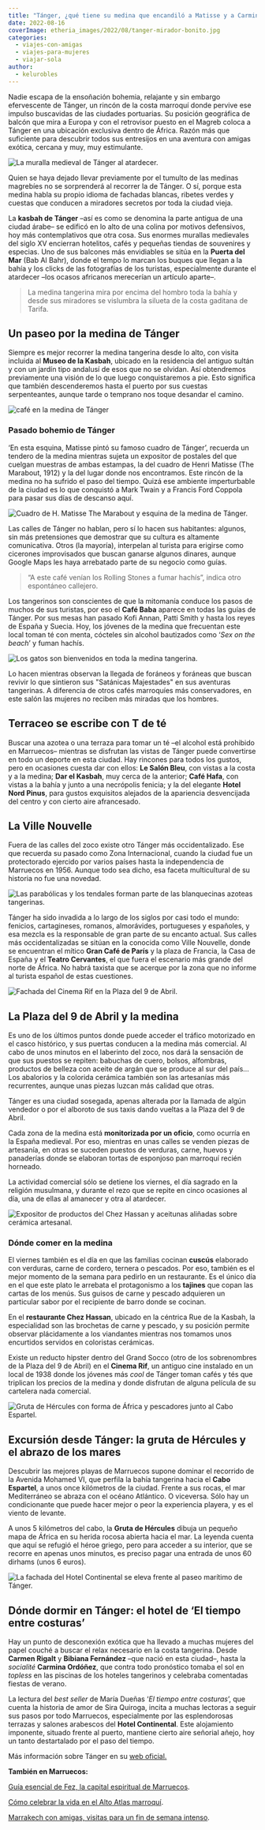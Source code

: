 ```yaml
---
title: "Tánger, ¿qué tiene su medina que encandiló a Matisse y a Carmina Ordóñez?"
date: 2022-08-16
coverImage: etheria_images/2022/08/tanger-mirador-bonito.jpg
categories: 
  - viajes-con-amigas
  - viajes-para-mujeres
  - viajar-sola
author: 
  - kelurobles
---
```


Nadie escapa de la ensoñación bohemia, relajante y sin embargo efervescente de Tánger, 
un rincón de la costa marroquí donde pervive ese impulso buscavidas de las ciudades 
portuarias. Su posición geográfica de balcón que mira a Europa y con el retrovisor 
puesto en el Magreb coloca a Tánger en una ubicación exclusiva dentro de África. Razón 
más que suficiente para descubrir todos sus entresijos en una aventura con amigas 
exótica, cercana y muy, muy estimulante. 

![La muralla medieval de Tánger al atardecer.](etheria_images/2022/08/tanger-con-amigas.jpg "Muralla medieval de Tánger al atardecer. © Kelu Robles")

Quien se haya dejado llevar previamente por el tumulto de las medinas magrebíes no se 
sorprenderá al recorrer la de Tánger. O sí, porque esta medina habla su propio idioma de 
fachadas blancas, ribetes verdes y cuestas que conducen a miradores secretos por toda la 
ciudad vieja. 

La **kasbah de Tánger** –así es como se denomina la parte antigua de una ciudad árabe– 
se edificó en lo alto de una colina por motivos defensivos, hoy más contemplativos que 
otra cosa. Sus enormes murallas medievales del siglo XV encierran hotelitos, cafés y 
pequeñas tiendas de souvenires y especias. Uno de sus balcones más envidiables se sitúa 
en la **Puerta del Mar** (Bab Al Bahr), donde el tempo lo marcan los buques que llegan a 
la bahía y los clicks de las fotografías de los turistas, especialmente durante el 
atardecer –los ocasos africanos merecerían un artículo aparte–. 

> La medina tangerina mira por encima del hombro toda la bahía y desde sus miradores se 
> vislumbra la silueta de la costa gaditana de Tarifa. 

## Un paseo por la medina de Tánger

Siempre es mejor recorrer la medina tangerina desde lo alto, con visita incluida al 
**Museo de la Kasbah**, ubicado en la residencia del antiguo sultán y con un jardín tipo 
andalusí de esos que no se olvidan. Así obtendremos previamente una visión de lo que 
luego conquistaremos a pie. Esto significa que también descenderemos hasta el puerto por 
sus cuestas serpenteantes, aunque tarde o temprano nos toque desandar el camino. 

![café en la medina de Tánger](etheria_images/2022/08/tanger-mirador-bonito.jpg "Cada recoveco de la medina se aprovecha como improvisado mirador del atardecer. © K.R.")

### Pasado bohemio de Tánger

‘En esta esquina, Matisse pintó su famoso cuadro de Tánger’, recuerda un tendero de la 
medina mientras sujeta un expositor de postales del que cuelgan muestras de ambas 
estampas, la del cuadro de Henri Matisse (The Marabout, 1912) y la del lugar donde nos 
encontramos. Este rincón de la medina no ha sufrido el paso del tiempo. Quizá ese 
ambiente imperturbable de la ciudad es lo que conquistó a Mark Twain y a Francis Ford 
Coppola para pasar sus días de descanso aquí. 

![Cuadro de H. Matisse The Marabout y esquina de la medina de Tánger.](etheria_images/2022/08/tanger-calles-matisse.jpg "Cuadro de H. Matisse The Marabout y esquina de la medina de Tánger. © K.R.")

Las calles de Tánger no hablan, pero sí lo hacen sus habitantes: algunos, sin más 
pretensiones que demostrar que su cultura es altamente comunicativa. Otros (la mayoría), 
interpelan al turista para erigirse como cicerones improvisados que buscan ganarse 
algunos dinares, aunque Google Maps les haya arrebatado parte de su negocio como guías. 

> “A este café venían los Rolling Stones a fumar hachís”, indica otro espontáneo 
> callejero. 

Los tangerinos son conscientes de que la mitomanía conduce los pasos de muchos de sus 
turistas, por eso el **Café Baba** aparece en todas las guías de Tánger. Por sus mesas 
han pasado Kofi Annan, Patti Smith y hasta los reyes de España y Suecia. Hoy, los 
jóvenes de la medina que frecuentan este local toman té con menta, cócteles sin alcohol 
bautizados como ‘_Sex on the beach_’ y fuman hachís. 

![Los gatos son bienvenidos en toda la medina tangerina.](etheria_images/2022/08/tanger-medina-gato.jpg "Los gatos son bienvenidos en toda la medina tangerina. © K.R.")

Lo hacen mientras observan la llegada de foráneos y foráneas que buscan revivir lo que 
sintieron sus "Satánicas Majestades" en sus aventuras tangerinas. A diferencia de otros 
cafés marroquíes más conservadores, en este salón las mujeres no reciben más miradas que 
los hombres. 

## Terraceo se escribe con T de té 

Buscar una azotea o una terraza para tomar un té –el alcohol está prohibido en 
Marruecos– mientras se disfrutan las vistas de Tánger puede convertirse en todo un 
deporte en esta ciudad. Hay rincones para todos los gustos, pero en ocasiones cuesta dar 
con ellos: **Le Salón Bleu**, con vistas a la costa y a la medina; **Dar el Kasbah**, 
muy cerca de la anterior; **Café Hafa**, con vistas a la bahía y junto a una necrópolis 
fenicia; y la del elegante **Hotel Nord Pinus**, para gustos exquisitos alejados de la 
apariencia desvencijada del centro y con cierto aire afrancesado. 

## La Ville Nouvelle

Fuera de las calles del zoco existe otro Tánger más occidentalizado. Ese que recuerda su 
pasado como Zona Internacional, cuando la ciudad fue un protectorado ejercido por varios 
países hasta la independencia de Marruecos en 1956. Aunque todo sea dicho, esa faceta 
multicultural de su historia no fue una novedad. 

![Las parabólicas y los tendales forman parte de las blanquecinas azoteas tangerinas.](etheria_images/2022/08/Tanger-azotea-mirador.jpg "Las parabólicas y los tendales forman parte de las blanquecinas azoteas tangerinas. © K.R.")

Tánger ha sido invadida a lo largo de los siglos por casi todo el mundo: fenicios, 
cartagineses, romanos, almorávides, portugueses y españoles, y esa mezcla es la 
responsable de gran parte de su encanto actual. Sus calles más occidentalizadas se 
sitúan en la conocida como Ville Nouvelle, donde se encuentran el mítico **Gran Café de 
París** y la plaza de Francia, la Casa de España y el **Teatro Cervantes**, el que fuera 
el escenario más grande del norte de África. No habrá taxista que se acerque por la zona 
que no informe al turista español de estas cuestiones. 

![Fachada del Cinema Rif en la Plaza del 9 de Abril.](etheria_images/2022/08/tanger-cinema-rif.jpg "Fachada del Cinema Rif en la Plaza del 9 de Abril. © K.R.")

## La Plaza del 9 de Abril y la medina

Es uno de los últimos puntos donde puede acceder el tráfico motorizado en el casco 
histórico, y sus puertas conducen a la medina más comercial. Al cabo de unos minutos en 
el laberinto del zoco, nos dará la sensación de que sus puestos se repiten: babuchas de 
cuero, bolsos, alfombras, productos de belleza con aceite de argán que se produce al sur 
del país… Los abalorios y la colorida cerámica también son las artesanías más 
recurrentes, aunque unas piezas luzcan más calidad que otras. 

Tánger es una ciudad sosegada, apenas alterada por la llamada de algún vendedor o por el 
alboroto de sus taxis dando vueltas a la Plaza del 9 de Abril. 

Cada zona de la medina está **monitorizada por un oficio**, como ocurría en la España 
medieval. Por eso, mientras en unas calles se venden piezas de artesanía, en otras se 
suceden puestos de verduras, carne, huevos y panaderías donde se elaboran tortas de 
esponjoso pan marroquí recién horneado. 

La actividad comercial sólo se detiene los viernes, el día sagrado en la religión 
musulmana, y durante el rezo que se repite en cinco ocasiones al día, una de ellas al 
amanecer y otra al atardecer. 

![Expositor de productos del Chez Hassan y aceitunas aliñadas sobre cerámica artesanal.](etheria_images/2022/08/tanger-que-comer.jpg "Expositor de productos del Chez Hassan y aceitunas aliñadas sobre cerámica artesanal. © K.R.")

### Dónde comer en la medina

El viernes también es el día en que las familias cocinan **cuscús** elaborado con 
verduras, carne de cordero, ternera o pescados. Por eso, también es el mejor momento de 
la semana para pedirlo en un restaurante. Es el único día en el que este plato le 
arrebata el protagonismo a los **tajines** que copan las cartas de los menús. Sus guisos 
de carne y pescado adquieren un particular sabor por el recipiente de barro donde se 
cocinan. 

En el **restaurante Chez Hassan**, ubicado en la céntrica Rue de la Kasbah, la 
especialidad son las brochetas de carne y pescado, y su posición permite observar 
plácidamente a los viandantes mientras nos tomamos unos encurtidos servidos en 
coloristas cerámicas. 

Existe un reducto hipster dentro del Grand Socco (otro de los sobrenombres de la Plaza 
del 9 de Abril) en el **Cinema Rif**, un antiguo cine instalado en un local de 1938 
donde los jóvenes más _cool_ de Tánger toman cafés y tés que triplican los precios de la 
medina y donde disfrutan de alguna película de su cartelera nada comercial. 

![Gruta de Hércules con forma de África y pescadores junto al Cabo Espartel.](etheria_images/2022/08/tanger-gruta-hercules-cabo-espartel.jpg "Gruta de Hércules con forma de África y pescadores junto al Cabo Espartel. © K.R.")

## Excursión desde Tánger: la gruta de Hércules y el abrazo de los mares

Descubrir las mejores playas de Marruecos supone dominar el recorrido de la Avenida 
Mohamed VI, que perfila la bahía tangerina hacia el **Cabo Espartel**, a unos once 
kilómetros de la ciudad. Frente a sus rocas, el mar Mediterráneo se abraza con el océano 
Atlántico. O viceversa. Sólo hay un condicionante que puede hacer mejor o peor la 
experiencia playera, y es el viento de levante. 

A unos 5 kilómetros del cabo, la **Gruta de Hércules** dibuja un pequeño mapa de África 
en su herida rocosa abierta hacia el mar. La leyenda cuenta que aquí se refugió el héroe 
griego, pero para acceder a su interior, que se recorre en apenas unos minutos, es 
preciso pagar una entrada de unos 60 dirhams (unos 6 euros). 

![La fachada del Hotel Continental se eleva frente al paseo marítimo de Tánger.](etheria_images/2022/08/tanger-hotel-continental.jpg "La fachada del Hotel Continental se eleva frente al paseo marítimo de Tánger. © K.R.")

## Dónde dormir en Tánger: el hotel de ‘El tiempo entre costuras’

Hay un punto de desconexión exótica que ha llevado a muchas mujeres del papel couché a 
buscar el relax necesario en la costa tangerina. Desde **Carmen Rigalt** y **Bibiana 
Fernández** –que nació en esta ciudad–, hasta la _socialité_ **Carmina Ordóñez**, que 
contra todo pronóstico tomaba el sol en _topless_ en las piscinas de los hoteles 
tangerinos y celebraba comentadas fiestas de verano. 

La lectura del _best seller_ de María Dueñas ‘_El tiempo entre costuras_’, que cuenta la 
historia de amor de Sira Quiroga, incita a muchas lectoras a seguir sus pasos por todo 
Marruecos, especialmente por las esplendorosas terrazas y salones arabescos del **Hotel 
Continental**. Este alojamiento imponente, situado frente al puerto, mantiene cierto 
aire señorial añejo, hoy un tanto destartalado por el paso del tiempo. 

Más información sobre Tánger en su [web 
oficial.](https://www.visitmorocco.com/es/destinos/tanger) 

**También en Marruecos:** 

[Guía esencial de Fez, la capital espiritual de 
Marruecos](https://etheriamagazine.com/2021/03/18/guia-esencial-que-ver-y-hacer-en-fez/). 

[Cómo celebrar la vida en el Alto Atlas 
marroquí](https://etheriamagazine.com/2020/04/08/viaje-amigas-marruecos-celebra-la-vida-en-el-alto-atlas/). 

[Marrakech con amigas, visitas para un fin de semana 
intenso](https://etheriamagazine.com/2018/12/27/viaje-de-amigas-a-marrakech/).
